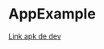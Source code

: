 # AppExample

[Link apk de dev](https://drive.google.com/file/d/16L-ED3BsUtlQrbhGu-99fg9AEPHIsuIY/view?usp=sharing)
